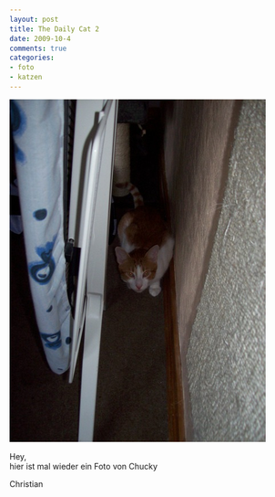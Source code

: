 ```yaml
--- 
layout: post
title: The Daily Cat 2
date: 2009-10-4
comments: true
categories: 
- foto
- katzen
---
```

![](/static/wpdata/2010/12/cat4.jpg )
<p>Hey, <br />hier ist mal wieder ein Foto von Chucky <p /> Christian</p>
